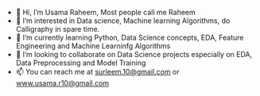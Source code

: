 - 👋 Hi, I’m Usama Raheem, Most people call me Raheem
- 👀 I’m interested in Data science, Machine learning Algorithms, do Calligraphy in spare time.
- 🌱 I’m currently learning Python, Data Science concepts, EDA, Feature Engineering and Machine Learninfg Algorithms
- 💞️ I’m looking to collaborate on Data Science projects especially on EDA, Data Preprocessing and Model Training
- 📫 You can reach me at surleem.10@gmail.com or www.usama.r10@gmail.com
<!---
RG-10/RG-10 is a ✨ special ✨ repository because its `README.md` (this file) appears on your GitHub profile.
You can click the Preview link to take a look at your changes.
--->
